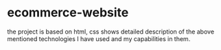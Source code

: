 # ecommerce-website
the project is based on html, css shows detailed description of the above mentioned technologies I have used and my capabilities in them.
